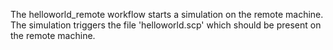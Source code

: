 The helloworld_remote workflow starts a simulation on the remote machine.
The simulation triggers the file 'helloworld.scp' which should be present on the 
remote machine.

